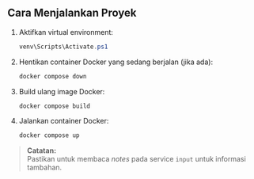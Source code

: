 ## Cara Menjalankan Proyek

1. Aktifkan virtual environment:
    ```powershell
    venv\Scripts\Activate.ps1
    ```

2. Hentikan container Docker yang sedang berjalan (jika ada):
    ```bash
    docker compose down
    ```

3. Build ulang image Docker:
    ```bash
    docker compose build
    ```

4. Jalankan container Docker:
    ```bash
    docker compose up
    ```

> **Catatan:**  
> Pastikan untuk membaca _notes_ pada service `input` untuk informasi tambahan.
